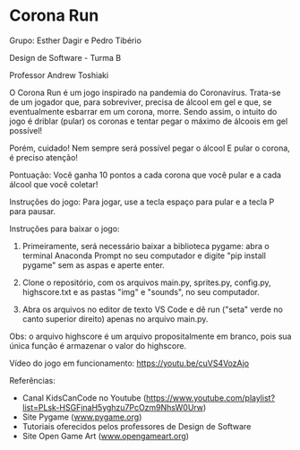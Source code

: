 # Corona Run

Grupo: Esther Dagir e Pedro Tibério

Design de Software - Turma B

Professor Andrew Toshiaki

O Corona Run é um jogo inspirado na pandemia do Coronavírus. 
Trata-se de um jogador que, para sobreviver, precisa de álcool em gel e que, se eventualmente esbarrar em um corona, morre. 
Sendo assim, o intuito do jogo é driblar (pular) os coronas e tentar pegar o máximo de álcoois em gel possível!

Porém, cuidado! Nem sempre será possível pegar o álcool E pular o corona, é preciso atenção!

Pontuação: Você ganha 10 pontos a cada corona que você pular e a cada álcool que você coletar!

Instruções do jogo: Para jogar, use a tecla espaço para pular e a tecla P para pausar.

Instruções para baixar o jogo: 

1. Primeiramente, será necessário baixar a biblioteca pygame: abra o terminal Anaconda Prompt no seu computador e
digite "pip install pygame" sem as aspas e aperte enter.

2. Clone o repositório, com os arquivos main.py, sprites.py, config.py, highscore.txt e as pastas "img" e "sounds", 
no seu computador.

3. Abra os arquivos no editor de texto VS Code e dê run ("seta" verde no canto superior direito) apenas no arquivo main.py.

Obs: o arquivo highscore é um arquivo propositalmente em branco, pois sua única função é armazenar o valor do highscore.

Vídeo do jogo em funcionamento: https://youtu.be/cuVS4VozAjo

Referências:
- Canal KidsCanCode no Youtube (https://www.youtube.com/playlist?list=PLsk-HSGFjnaH5yghzu7PcOzm9NhsW0Urw)
- Site Pygame (www.pygame.org)
- Tutoriais oferecidos pelos professores de Design de Software
- Site Open Game Art (www.opengameart.org)	